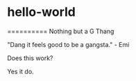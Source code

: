 # hello-world
==========
Nothing but a G Thang

"Dang it feels good to be a gangsta." - Emi

Does this work?

Yes it do.
